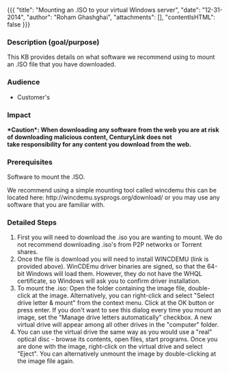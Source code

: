 {{{
  "title": "Mounting an .ISO to your virtual Windows server",
  "date": "12-31-2014",
  "author": "Roham Ghashghai",
  "attachments": [],
  "contentIsHTML": false
}}}

<h3>Description (goal/purpose)</h3>
<p>This KB provides details on what software we recommend using to mount an .ISO file that you have downloaded.</p>
<h3>Audience</h3>
<ul>
  <li>Customer's</li>
</ul>
<h3>Impact</h3>
<p><strong>*Caution*: When downloading any software from the web you are at risk of downloading malicious content, CenturyLink does not take&nbsp;responsibility&nbsp;for any content&nbsp;you download from the web.&nbsp;<br /></strong>
</p>
<h3>Prerequisites</h3>
<p>Software to mount the .ISO.</p>
<p>We recommend using a simple mounting tool called&nbsp;wincdemu this can be located here:&nbsp;http://wincdemu.sysprogs.org/download/ or you may use any software that you are familiar with.</p>
<h3>Detailed Steps</h3>

1. First you will need to download the .iso you are wanting to mount. We do not recommend downloading .iso's from P2P networks or Torrent shares.
2. Once the file is download you will need to install WINCDEMU (link is provided above). WinCDEmu driver binaries are signed, so that the 64-bit Windows will load them. However, they do not have the WHQL certificate, so Windows will ask you to confirm driver installation.
3. To mount the .iso: Open the folder containing the image file, double-click at the image. Alternatively, you can right-click and select "Select drive letter &amp; mount" from the context menu. Click at the OK button or press enter. If you don't want to see this dialog every time you mount an image, set the "Manage drive letters automatically" checkbox.&nbsp;A new virtual drive will appear among all other drives in the "computer" folder.
4. You can use the virtual drive the same way as you would use a "real" optical disc - browse its contents, open files, start programs. Once you are done with the image, right-click on the virtual drive and select "Eject". You can alternatively unmount the image by double-clicking at the image file again.

